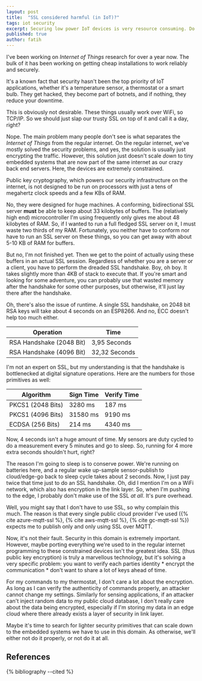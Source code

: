 ```yaml
---
layout: post
title:  "SSL considered harmful (in IoT)?"
tags: iot security
excerpt: Securing low power IoT devices is very resource consuming. Do we need lighter primitives?
published: true
author: fatih
---
```


I've been working on _Internet of Things_ research for over a year now. The bulk of it has been
working on getting cheap installations to work reliably and securely.

It's a known fact that security hasn't been the top priority of IoT applications, whether it's a
temperature sensor, a thermostat or a smart bulb. They get hacked, they become part of botnets,
and if nothing, they reduce your downtime.

This is obviously not desirable. These things usually work over WiFi, so TCP/IP. So we should just 
slap our trusty SSL on top of it and call it a day, right?

Nope. The main problem many people don't see is what separates the _Internet of Things_ from the
regular internet. On the regular internet, we've mostly solved the security problems, and yes, the
solution is usually just encrypting the traffic. However, this solution just doesn't scale _down_
to tiny embedded systems that are now part of the same internet as our crazy back end servers. Here,
the devices are extremely constrained.

Public key cryptography, which powers our security infrastructure on the internet, is not designed
to be run on processors with just a tens of megahertz clock speeds and a few KBs of RAM.

No, they were designed for huge machines. A conforming, bidirectional SSL server **must** be able
to keep about 33 kilobytes of buffers. The (relatively high end) microcontroller I'm using 
frequently only gives me about 48 kilobytes of RAM. So, if I wanted to run a full fledged SSL server
on it, I must waste two thirds of my RAM. Fortunately, you neither have to conform nor have to run
an SSL server on these things, so you can get away with about 5-10 KB of RAM for buffers.

But no, I'm not finished yet. Then we get to the point of actually using these buffers in an actual
SSL session. Regardless of whether you are a server or a client, you have to perform the dreaded
SSL handshake. Boy, oh boy. It takes slightly more than 4KB of stack to execute that. If you're 
smart and looking for some adventure, you can probably use that wasted memory after the handshake
for some other purposes, but otherwise, it'll just lay there after the handshake.

Oh, there's also the issue of runtime. A single SSL handshake, on 2048 bit RSA keys will take about
4 seconds on an ESP8266. And no, ECC doesn't help too much either.

| Operation                | Time          |
|--------------------------|---------------|
| RSA Handshake (2048 Bit) | 3,95 Seconds  |
| RSA Handshake (4096 Bit) | 32,32 Seconds |

I'm not an expert on SSL, but my understanding is that the handshake is bottlenecked at digital
signature operations. Here are the numbers for those primitives as well:

| Algorithm         | Sign Time | Verify Time |
|-------------------|-----------|-------------|
| PKCS1 (2048 Bits) | 3280 ms   | 187 ms      |
| PKCS1 (4096 Bits) | 31580 ms  | 9190 ms     |
| ECDSA (256 Bits)  | 214 ms    | 4340 ms     |

Now, 4 seconds isn't a huge amount of time. My sensors are duty cycled to do a measurement every 5
minutes and go to sleep. So, running for 4 more extra seconds shouldn't hurt, right?

The reason I'm going to sleep is to conserve power. We're running on batteries here, and a regular
wake up-sample sensor-publish to cloud/edge-go back to sleep cycle takes about 2 seconds. Now, I just pay
twice that time just to do an SSL handshake. Oh, did I mention I'm on a WiFi network, which also has
encryption in the link layer. So, when I'm pushing to the edge, I probably don't make use of the SSL
_at all_. It's pure overhead.

Well, you might say that I don't have to use SSL, so why complain this much. The reason is that every
single public cloud provider I've used ({% cite azure-mqtt-ssl %}, {% cite aws-mqtt-ssl %}, {% cite gc-mqtt-ssl %}) 
expects me to publish only and only using SSL over MQTT.

Now, it's not their fault. Security in this domain is extremely important. However, maybe porting
everything we're used to in the regular internet programming to these constrained devices isn't
the greatest idea. SSL (thus public key encryption) is truly a marvellous technology, but it's solving
a very specific problem: you want to verify each parties identity * encrypt the communication * don't 
want to share a lot of keys ahead of time.

For my commands to my thermostat, I don't care a lot about the encryption. As long as I can verify
the authenticity of commands properly, an attacker cannot change my settings. Similarly for sensing
applications, if an attacker can't inject random data to my public cloud database, I don't really 
care about the data being encrypted, especially if I'm storing my data in an edge cloud where there
already exists a layer of security in link layer.

Maybe it's time to search for lighter security primitives that can scale down to the embedded systems
we have to use in this domain. As otherwise, we'll either not do it properly, or not do it at all.

## References

{% bibliography --cited %}
